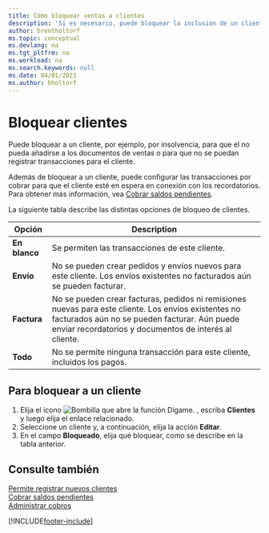 ```yaml
---
title: Cómo bloquear ventas a clientes
description: 'Si es necesario, puede bloquear la inclusión de un cliente en documentos de ventas y otras transacciones de ventas.'
author: brentholtorf
ms.topic: conceptual
ms.devlang: na
ms.tgt_pltfrm: na
ms.workload: na
ms.search.keywords: null
ms.date: 04/01/2021
ms.author: bholtorf
---
```

# <a name="block-customers"></a>Bloquear clientes
Puede bloquear a un cliente, por ejemplo, por insolvencia, para que el no pueda añadirse a los documentos de ventas o para que no se puedan registrar transacciones para el cliente.

Además de bloquear a un cliente, puede configurar las transacciones por cobrar para que el cliente esté en espera en conexión con los recordatorios. Para obtener más información, vea [Cobrar saldos pendientes](receivables-collect-outstanding-balances.md).   

La siguiente tabla describe las distintas opciones de bloqueo de clientes.  

|Opción|Description|  
|--------------------|------------|  
|**En blanco**|Se permiten las transacciones de este cliente.|
|**Envío**|No se pueden crear pedidos y envíos nuevos para este cliente. Los envíos existentes no facturados aún se pueden facturar.|  
|**Factura**|No se pueden crear facturas, pedidos ni remisiones nuevas para este cliente. Los envíos existentes no facturados aún no se pueden facturar. Aún puede enviar recordatorios y documentos de interés al cliente.|  
|**Todo**|No se permite ninguna transacción para este cliente, incluidos los pagos.|  

## <a name="to-block-a-customer"></a>Para bloquear a un cliente
1. Elija el icono ![Bombilla que abre la función Dígame.](media/ui-search/search_small.png "Dígame qué desea hacer") , escriba **Clientes** y luego elija el enlace relacionado.
2. Seleccione un cliente y, a continuación, elija la acción **Editar**.
3. En el campo **Bloqueado**, elija qué bloquear, como se describe en la tabla anterior.

## <a name="see-also"></a>Consulte también
[Permite registrar nuevos clientes](sales-how-register-new-customers.md)  
[Cobrar saldos pendientes](receivables-collect-outstanding-balances.md)  
[Administrar cobros](receivables-manage-receivables.md)  


[!INCLUDE[footer-include](includes/footer-banner.md)]
